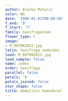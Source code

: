 ```yaml
---
author: Alenka Mihorič
color: WG
date: '1900-01-01T00:00:00'
f_end: '9'
f_start: '7'
family: Saxifragaceae
flower_type: C
image:
- M_007082022.jpg
latin: Saxifraga sedoides
lead: M_007082022.jpg
lead_sample: false
name: index
order: Saxifraga
parallel: false
petals: '5'
petals_joined: false
star_shape: false
title: Homulični kamnokreč
---
```


